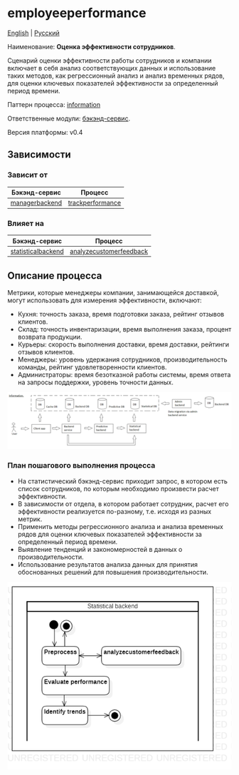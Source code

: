 # employeeperformance

[English](employeeperformance.md) | [Русский](employeeperformance.ru.md)

Наименование: **Оценка эффективности сотрудников**.

Сценарий оценки эффективности работы сотрудников и компании включает в себя анализ соответствующих данных и использование таких методов, как регрессионный анализ и анализ временных рядов, для оценки ключевых показателей эффективности за определенный период времени.

Паттерн процесса: [information](../../processpatterns/information.md)

Ответственные модули: [бэкэнд-сервис](../../backend/statisticalbackend.md).

Версия платформы: v0.4

## Зависимости

### Зависит от

| Бэкэнд-сервис | Процесс |
| --- | ---- |
| [managerbackend](../../backend/managerbackend.ru.md) | [trackperformance](../manager/trackperformance.ru.md) |

### Влияет на

| Бэкэнд-сервис | Процесс |
| --- | ---- |
| [statisticalbackend](../../backend/statisticalbackend.ru.md) | [analyzecustomerfeedback](../statisticalbackend/analyzecustomerfeedback.ru.md) |

## Описание процесса

Метрики, которые менеджеры компании, занимающейся доставкой, могут использовать для измерения эффективности, включают:
- Кухня: точность заказа, время подготовки заказа, рейтинг отзывов клиентов.
- Склад: точность инвентаризации, время выполнения заказа, процент возврата продукции.
- Курьеры: скорость выполнения доставки, время доставки, рейтинги отзывов клиентов.
- Менеджеры: уровень удержания сотрудников, производительность команды, рейтинг удовлетворенности клиентов.
- Администраторы: время безотказной работы системы, время ответа на запросы поддержки, уровень точности данных.

![information_overall](../../img/processpatterns/information_overall.png)

### План пошагового выполнения процесса

- На статистический бэкэнд-сервис приходит запрос, в котором есть список сотрудников, по которым необходимо произвести расчет эффективности.
- В зависимости от отдела, в котором работает сотрудник, расчет его эффективности реализуется по-разному, т.е. исходя из разных метрик.
- Применить методы регрессионного анализа и анализа временных рядов для оценки ключевых показателей эффективности за определенный период времени.
- Выявление тенденций и закономерностей в данных о производительности.
- Использование результатов анализа данных для принятия обоснованных решений для повышения производительности.

![statisticalbackend.employeeperformance](../../img/activitydiagrams/statisticalbackend.employeeperformance.png)
